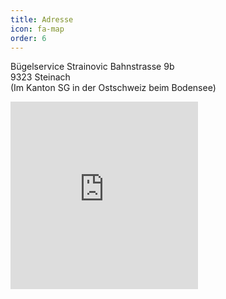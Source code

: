 ```yaml
---
title: Adresse
icon: fa-map
order: 6
---
```

Bügelservice Strainovic
Bahnstrasse 9b  
9323 Steinach  
(Im Kanton SG in der Ostschweiz beim Bodensee)

<iframe src="https://www.google.com/maps/embed?pb=!1m18!1m12!1m3!1d2695.437177799323!2d9.441135151249098!3d47.500876679075446!2m3!1f0!2f0!3f0!3m2!1i1024!2i768!4f13.1!3m3!1m2!1s0x479b1cf2d3e32e4f%3A0x1c5e9c8157f48ace!2sBahnstrasse+9B%2C+9323+Steinach!5e0!3m2!1sde!2sch!4v1525759521630" width="300" height="300" frameborder="0" style="border:0" allowfullscreen></iframe>
